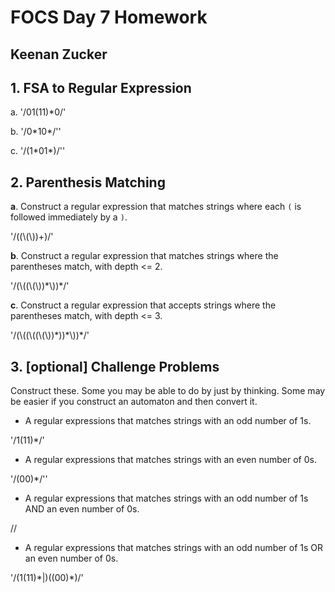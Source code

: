 # FOCS Day 7 Homework
## Keenan Zucker

## 1. FSA to Regular Expression

a.  	'/01(11)\*0/'

b. 		'/0\*10\*/''

c. 		'/(1\*01\*)/''

## 2. Parenthesis Matching

**a**. Construct a regular expression that matches strings where each `(` is followed immediately by a `)`.

'/((\\(\\))+)/'

**b**. Construct a regular expression that matches strings where the parentheses match, with depth <= 2.

'/(\\((\\(\\))\*\\))\*/'


**c**. Construct a regular expression that accepts strings where the parentheses match, with depth <= 3.

'/(\\((\\((\\(\\))\*\))\*\\))\*/'


## 3. [optional] Challenge Problems

Construct these. Some you may be able to do by just by thinking. Some may be easier if you construct an automaton and then convert it.

- A regular expressions that matches strings with an odd number of 1s.

'/1(11)\*/'

- A regular expressions that matches strings with an even number of 0s.

'/(00)\*/''

- A regular expressions that matches strings with an odd number of 1s AND an even number of 0s.

//

- A regular expressions that matches strings with an odd number of 1s OR an even number of 0s.

'/(1(11)\*|)((00)\*)/'
